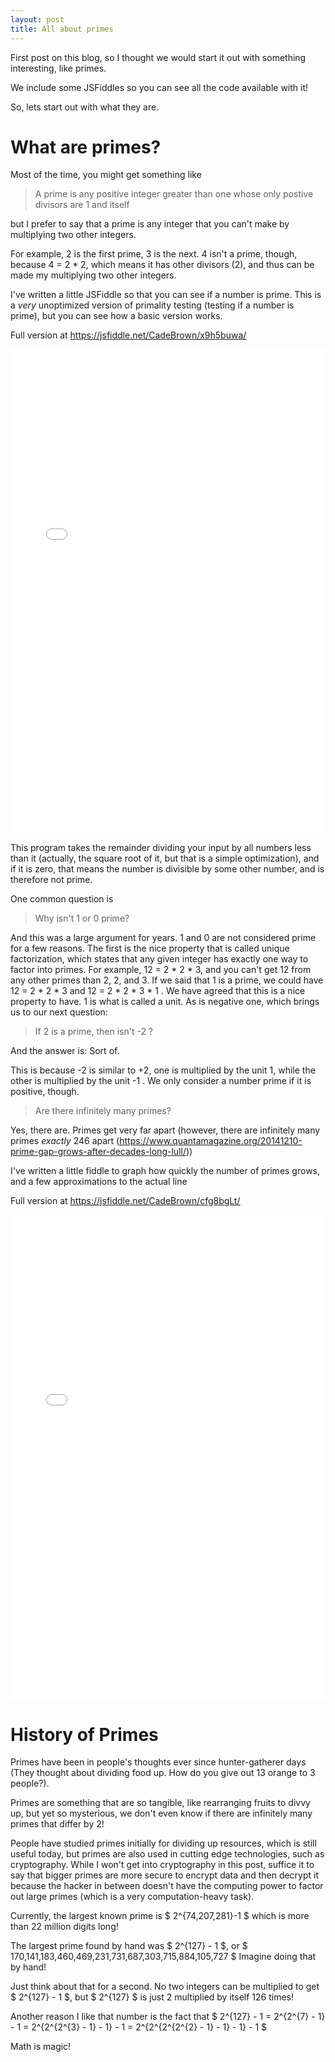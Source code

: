 ```yaml
---
layout: post
title: All about primes
---
```

First post on this blog, so I thought we would start it out with something interesting, like primes.

We include some JSFiddles so you can see all the code available with it!

So, lets start out with what they are. 



# What are primes?

Most of the time, you might get something like 

> A prime is any positive integer greater than one whose only postive divisors are 1 and itself

but I prefer to say that a prime is any integer that you can't make by multiplying two other integers.

For example, 2 is the first prime, 3 is the next. 4 isn't a prime, though, because 4 = 2 * 2, which means it has other divisors (2), and thus can be made my multiplying two other integers.

I've written a little JSFiddle so that you can see if a number is prime. This is a *very* unoptimized version of primality testing (testing if a number is prime), but you can see how a basic version works.

Full version at <a href="https://jsfiddle.net/CadeBrown/x9h5buwa/" target="_blank">https://jsfiddle.net/CadeBrown/x9h5buwa/</a>

<iframe width="100%" height="775" src="//jsfiddle.net/CadeBrown/x9h5buwa/embedded/result,js,html/" allowfullscreen="allowfullscreen" frameborder="0"></iframe>

This program takes the remainder dividing your input by all numbers less than it (actually, the square root of it, but that is a simple optimization), and if it is zero, that means the number is divisible by some other number, and is therefore not prime.

One common question is

> Why isn't 1 or 0 prime?

And this was a large argument for years. 1 and 0 are not considered prime for a few reasons. The first is the nice property that is called unique factorization, which states that any given integer has exactly one way to factor into primes. For example, 12 = 2 * 2 * 3, and you can't get 12 from any other primes than 2, 2, and 3. If we said that 1 is a prime, we could have 12 = 2 * 2 * 3 and 12 = 2 * 2 * 3 * 1 . We have agreed that this is a nice property to have. 1 is what is called a unit. As is negative one, which brings us to our next question:

> If 2 is a prime, then isn't -2 ?

And the answer is: Sort of.

This is because -2 is similar to +2, one is multiplied by the unit 1, while the other is multiplied by the unit -1 . We only consider a number prime if it is positive, though.

> Are there infinitely many primes?

Yes, there are. Primes get very far apart (however, there are infinitely many primes *exactly* 246 apart (<a href="https://www.quantamagazine.org/20141210-prime-gap-grows-after-decades-long-lull/" target="_blank">https://www.quantamagazine.org/20141210-prime-gap-grows-after-decades-long-lull/</a>))

I've written a little fiddle to graph how quickly the number of primes grows, and a few approximations to the actual line

Full version at <a href="https://jsfiddle.net/CadeBrown/cfg8bgLt/" target="_blank">https://jsfiddle.net/CadeBrown/cfg8bgLt/</a>

<iframe width="100%" height="775" src="//jsfiddle.net/CadeBrown/cfg8bgLt/embedded/result,js,html/" allowfullscreen="allowfullscreen" frameborder="0"></iframe>


# History of Primes

Primes have been in people's thoughts ever since hunter-gatherer days (They thought about dividing food up. How do you give out 13 orange to 3 people?). 

Primes are something that are so tangible, like rearranging fruits to divvy up, but yet so mysterious, we don't even know if there are infinitely many primes that differ by 2!

People have studied primes initially for dividing up resources, which is still useful today, but primes are also used in cutting edge technologies, such as cryptography. While I won't get into cryptography in this post, suffice it to say that bigger primes are more secure to encrypt data and then decrypt it because the hacker in between doesn't have the computing power to factor out large primes (which is a very computation-heavy task).

Currently, the largest known prime is $ 2^{74,207,281}-1 $ which is more than 22 million digits long!

The largest prime found by hand was $ 2^{127} - 1 $, or $ 170,141,183,460,469,231,731,687,303,715,884,105,727 $ Imagine doing that by hand!

Just think about that for a second. No two integers can be multiplied to get $ 2^{127} - 1 $, but $ 2^{127} $ is just 2 multiplied by itself 126 times!

Another reason I like that number is the fact that $ 2^{127} - 1  = 2^{2^{7} - 1} - 1 = 2^{2^{2^{3} - 1} - 1} - 1 = 2^{2^{2^{2^{2} - 1} - 1} - 1} - 1 $ 

Math is magic!
